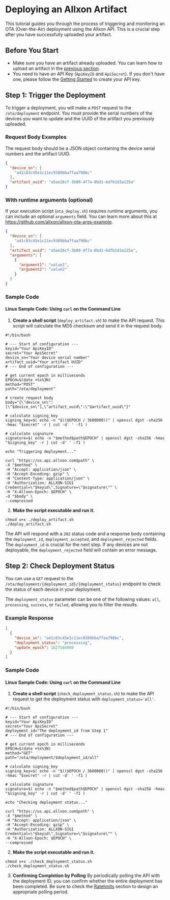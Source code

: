 # Deploying an Allxon Artifact
This tutorial guides you through the process of triggering and monitoring an OTA (Over-the-Air) deployment using the Allxon API. This is a crucial step after you have successfully uploaded your artifact.

## Before You Start
- Make sure you have an artifact already uploaded. You can learn how to upload an artifact in the [previous section](/allxon-api/FeatureFlow/UploadArtifact).
- You need to have an API Key (`ApiKeyID` and `ApiSecret`). If you don't have one, please follow the [Getting Started](/allxon-api/GettingStarted) to create your API key.

## Step 1: Trigger the Deployment
To trigger a deployment, you will make a `POST` request to the `/ota/deployment` endpoint. You must provide the serial numbers of the devices you want to update and the UUID of the artifact you previously uploaded.

### Request Body Examples
The request body should be a JSON object containing the device serial numbers and the artifact UUID.

```json
{
  "device_sn": [
    "a41c03c45e1c11ec9389bba7faa790bc"
  ],
  "artifact_uuid": "a5ae26cf-3b80-4f7a-8bd1-6dfb1d3a125a"
}
```

### With runtime arguments (optional)
If your execution script (`ota_deploy.sh`) requires runtime arguments, you can include an optional `arguments` field. You can learn more about this at https://github.com/allxon/allxon-ota-args-example.
```json
{
  "device_sn": [
    "a41c03c45e1c11ec9389bba7faa790bc"
  ],
  "artifact_uuid": "a5ae26cf-3b80-4f7a-8bd1-6dfb1d3a125a",
  "arguments": [
    {
      "argument1": "value1",
      "argument2": "value2"
    }
  ]
}
```

### Sample Code

#### Linux Sample Code: Using `curl` on the Command Line
1.  **Create a shell script** (`deploy_artifact.sh`) to make the API request. This script will calculate the MD5 checksum and send it in the request body.

```shell
#!/bin/bash

# --- Start of configuration ---
keyid="Your ApiKeyID"
secret="Your ApiSecret"
device_sn="Your device serial number"
artifact_uuid="Your artifact UUID"
# --- End of configuration ---

# get current epoch in milliseconds
EPOCH=$(date +%s%3N)
method="POST"
path="/ota/deployment"

# create request body
body="{\"device_sn\":[\"$device_sn\"],\"artifact_uuid\":\"$artifact_uuid\"}"

# calculate signing_key
signing_key=$( echo -n "$(($EPOCH / 3600000))" | openssl dgst -sha256 -hmac "$secret" -r | cut -d' ' -f1 )

# calculate signature
signature=$( echo -n "$method$path$EPOCH" | openssl dgst -sha256 -hmac "$signing_key" -r | cut -d' ' -f1 )

echo "Triggering deployment..."

curl "https://us.api.allxon.com$path" \
-X "$method" \
-H "Accept: application/json" \
-H "Accept-Encoding: gzip" \
-H "Content-Type: application/json" \
-H "Authorization: ALLXON-SIG1 Credential=\"$keyid\",Signature=\"$signature\"" \
-H "X-Allxon-Epoch: $EPOCH" \
-d "$body" \
--compressed
```

2.  **Make the script executable and run it.**

```shell
chmod u+x ./deploy_artifact.sh
./deploy_artifact.sh
```

The API will respond with a `202` status code and a response body containing the `deployment_id`, `deployment_accepted`, and `deployment_rejected` fields. The `deployment_id` is crucial for the next step. If any devices are not deployable, the `deployment_rejected` field will contain an error message.

## Step 2: Check Deployment Status
You can use a `GET` request to the `/ota/deployment/{deployment_id}/{deployment_status}` endpoint to check the status of each device in your deployment.

The `deployment_status` parameter can be one of the following values: `all`, `processing`, `success`, or `failed`, allowing you to filter the results.

### Example Response
```json
[
  {
    "device_sn": "a41c03c45e1c11ec9389bba7faa790bc",
    "deployment_status": "processing",
    "update_epoch": 1627584000
  }
]
```

### Sample Code

#### Linux Sample Code: Using `curl` on the Command Line
1.  **Create a shell script** (`check_deployment_status.sh`) to make the API request to get the deployment status with `deployment_status='all'`.

```shell
#!/bin/bash

# --- Start of configuration ---
keyid="Your ApiKeyID"
secret="Your ApiSecret"
deployment_id="The deployment_id from Step 1"
# --- End of configuration ---

# get current epoch in milliseconds
EPOCH=$(date +%s%3N)
method="GET"
path="/ota/deployment/$deployment_id/all"

# calculate signing_key
signing_key=$( echo -n "$(($EPOCH / 3600000))" | openssl dgst -sha256 -hmac "$secret" -r | cut -d' ' -f1 )

# calculate signature
signature=$( echo -n "$method$path$EPOCH" | openssl dgst -sha256 -hmac "$signing_key" -r | cut -d' ' -f1 )

echo "Checking deployment status..."

curl "https://us.api.allxon.com$path" \
-X "$method" \
-H "Accept: application/json" \
-H "Accept-Encoding: gzip" \
-H "Authorization: ALLXON-SIG1 Credential=\"$keyid\",Signature=\"$signature\"" \
-H "X-Allxon-Epoch: $EPOCH" \
--compressed
```

2.  **Make the script executable and run it.**

```shell
chmod u+x ./check_deployment_status.sh
./check_deployment_status.sh
```

3.  **Confirming Completion by Polling**
By periodically polling the API with the deployment ID, you can confirm whether the entire deployment has been completed. Be sure to check the [Ratelimits](/allxon-api/Ratelimits) section to design an appropriate polling period.